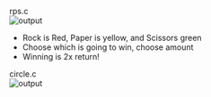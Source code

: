 rps.c<br>
![output](https://github.com/Bubbq/Rock-Paper-Scissors-Simulation/assets/134325235/0834139d-95a4-44bf-b1dd-9c77405f5652)<br>

- Rock is Red, Paper is yellow, and Scissors green <br>
- Choose which is going to win, choose amount<br>
- Winning is 2x return!

circle.c<br>
![output](https://github.com/Bubbq/Physics-Mini-Games/assets/134325235/6bf01f2e-ffa2-4243-b57b-27436de1e975)
